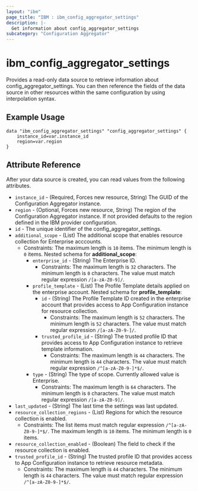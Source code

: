 ```yaml
---
layout: "ibm"
page_title: "IBM : ibm_config_aggregator_settings"
description: |-
  Get information about config_aggregator_settings
subcategory: "Configuration Aggregator"
---
```


# ibm_config_aggregator_settings

Provides a read-only data source to retrieve information about config_aggregator_settings. You can then reference the fields of the data source in other resources within the same configuration by using interpolation syntax.

## Example Usage

```hcl
data "ibm_config_aggregator_settings" "config_aggregator_settings" {
	instance_id=var.instance_id
	region=var.region	
}
```


## Attribute Reference

After your data source is created, you can read values from the following attributes.
* `instance_id` - (Required, Forces new resource, String) The GUID of the Configuration Aggregator instance.
* `region` - (Optional, Forces new resource, String) The region of the Configuration Aggregator instance. If not provided defaults to the region defined in the IBM provider configuration.
* `id` - The unique identifier of the config_aggregator_settings.
* `additional_scope` - (List) The additional scope that enables resource collection for Enterprise acccounts.
  * Constraints: The maximum length is `10` items. The minimum length is `0` items.
Nested schema for **additional_scope**:
	* `enterprise_id` - (String) The Enterprise ID.
	  * Constraints: The maximum length is `32` characters. The minimum length is `0` characters. The value must match regular expression `/[a-zA-Z0-9]/`.
	* `profile_template` - (List) The Profile Template details applied on the enterprise account.
	Nested schema for **profile_template**:
		* `id` - (String) The Profile Template ID created in the enterprise account that provides access to App Configuration instance for resource collection.
		  * Constraints: The maximum length is `52` characters. The minimum length is `52` characters. The value must match regular expression `/[a-zA-Z0-9-]/`.
		* `trusted_profile_id` - (String) The trusted profile ID that provides access to App Configuration instance to retrieve template information.
		  * Constraints: The maximum length is `44` characters. The minimum length is `44` characters. The value must match regular expression `/^[a-zA-Z0-9-]*$/`.
	* `type` - (String) The type of scope. Currently allowed value is Enterprise.
	  * Constraints: The maximum length is `64` characters. The minimum length is `0` characters. The value must match regular expression `/[a-zA-Z0-9]/`.
* `last_updated` - (String) The last time the settings was last updated.
* `resource_collection_regions` - (List) Regions for which the resource collection is enabled.
  * Constraints: The list items must match regular expression `/^[a-zA-Z0-9-]*$/`. The maximum length is `10` items. The minimum length is `0` items.
* `resource_collection_enabled` - (Boolean) The field to check if the resource collection is enabled.
* `trusted_profile_id` - (String) The trusted profile ID that provides access to App Configuration instance to retrieve resource metadata.
  * Constraints: The maximum length is `44` characters. The minimum length is `44` characters. The value must match regular expression `/^[a-zA-Z0-9-]*$/`.

